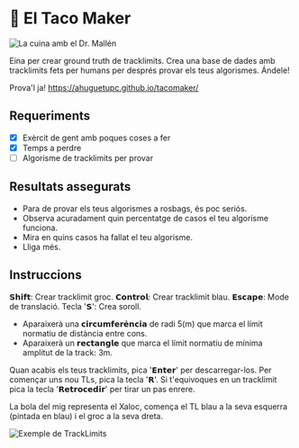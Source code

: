 # 🌮 El Taco Maker
![La cuina amb el Dr. Mallén](https://i.ibb.co/C5vvr9s/5a383d73a8cd5-image.jpg)

Eina per crear ground truth de tracklimits. Crea una base de dades amb tracklimits fets per humans per després provar els teus algorismes. Ándele!

Prova'l ja! https://ahuguetupc.github.io/tacomaker/

## Requeriments
- [x] Exèrcit de gent amb poques coses a fer
- [x] Temps a perdre
- [ ] Algorisme de tracklimits per provar

## Resultats assegurats
- Para de provar els teus algorismes a rosbags, és poc seriós.
- Observa acuradament quin percentatge de casos el teu algorisme funciona.
- Mira en quins casos ha fallat el teu algorisme.
- Lliga més.

## Instruccions
𝗦𝗵𝗶𝗳𝘁: Crear tracklimit groc.
𝗖𝗼𝗻𝘁𝗿𝗼𝗹: Crear tracklimit blau.
𝗘𝘀𝗰𝗮𝗽𝗲: Mode de translació.
Tecla '𝗦': Crea soroll.

- Aparaixerà una 𝗰𝗶𝗿𝗰𝘂𝗺𝗳𝗲𝗿𝗲̀𝗻𝗰𝗶𝗮 de radi 5(m) que marca el límit normatiu de distància entre cons.
- Aparaixerà un 𝗿𝗲𝗰𝘁𝗮𝗻𝗴𝗹𝗲 que marca el límit normatiu de mínima amplitut de la track: 3m.

Quan acabis els teus tracklimits, pica '𝗘𝗻𝘁𝗲𝗿' per descarregar-los. Per començar uns nou TLs, pica la tecla '𝗥'. Si t'equivoques en un tracklimit pica la tecla '𝗥𝗲𝘁𝗿𝗼𝗰𝗲𝗱𝗶𝗿' per tirar un pas enrere.

La bola del mig representa el Xaloc, comença el TL blau a la seva esquerra (pintada en blau) i el groc a la seva dreta.

![Exemple de TrackLimits](https://i.ibb.co/6N6nCqV/Screenshot-from-2021-10-13-16-29-34.png)
